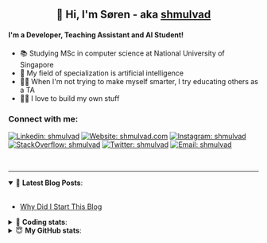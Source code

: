 <h2 align="center">
	👋 Hi, I'm Søren - aka <a href="https://shmulvad.com">shmulvad</a>
</h2>

#### I'm a Developer, Teaching Assistant and AI Student!
- 📚 Studying MSc in computer science at National University of Singapore
- 🧠 My field of specialization is artificial intelligence
- 👨‍🏫 When I'm not trying to make myself smarter, I try educating others as a TA
- 👨‍💻 I love to build my own stuff

### Connect with me:

[![Linkedin: shmulvad](https://img.shields.io/badge/shmulvad-blue?style=flat&logo=Linkedin&logoColor=white)][linkedin]
[![Website: shmulvad.com](https://img.shields.io/badge/shmulvad.com-47CCCC?&style=flat&logo=Google-Chrome&logoColor=white)][website]
[![Instagram: shmulvad](https://img.shields.io/badge/-@shmulvad-purple?style=flat&logo=Instagram&logoColor=white)][instagram]
[![StackOverflow: shmulvad](https://img.shields.io/badge/shmulvad-FE7A16?style=flat&logo=stack-overflow&logoColor=white)][stackOverflow]
[![Twitter: shmulvad](https://img.shields.io/badge/@shmulvad-1ca0f1?style=flat&logo=twitter&logoColor=white)][twitter]
[![Email: shmulvad](https://img.shields.io/badge/shmulvad-D14836?style=flat&logo=gmail&logoColor=white)][mail]

<br />

---

<details open>
 <summary>📕 <b>Latest Blog Posts</b>: </summary>

<br>

<!-- BLOG-POST-LIST:START -->
- [Why Did I Start This Blog](https://shmulvad.com/blog/why-did-start-this-blog)
<!-- BLOG-POST-LIST:END -->

</details>

<!-- --- -->

<details>
 <summary>🤖 <b>Coding stats</b>: </summary>

<br>

<!--START_SECTION:waka-->
**I'm a Night 🦉** 

```text
🌞 Morning    90 commits     ██░░░░░░░░░░░░░░░░░░░░░░░   8.51% 
🌆 Daytime    404 commits    █████████░░░░░░░░░░░░░░░░   38.22% 
🌃 Evening    354 commits    ████████░░░░░░░░░░░░░░░░░   33.49% 
🌙 Night      209 commits    █████░░░░░░░░░░░░░░░░░░░░   19.77%

```


📊 **This Week I Spent My Time On** 

```text
💬 Programming Languages: 
Python                   15 hrs 34 mins      ████████████████████░░░░░   83.32% 
Other                    2 hrs               ██░░░░░░░░░░░░░░░░░░░░░░░   10.76% 
HTML                     24 mins             ░░░░░░░░░░░░░░░░░░░░░░░░░   2.15% 
Markdown                 9 mins              ░░░░░░░░░░░░░░░░░░░░░░░░░   0.83% 
Bash                     8 mins              ░░░░░░░░░░░░░░░░░░░░░░░░░   0.77%

🔥 Editors: 
VS Code                  16 hrs 37 mins      ██████████████████████░░░   88.88% 
Zsh                      1 hr 59 mins        ██░░░░░░░░░░░░░░░░░░░░░░░   10.61% 
Sublime Text             5 mins              ░░░░░░░░░░░░░░░░░░░░░░░░░   0.51%

🐱‍💻 Projects: 
benchmark                10 hrs 11 mins      █████████████░░░░░░░░░░░░   54.48% 
overvaagning-sender      4 hrs 31 mins       ██████░░░░░░░░░░░░░░░░░░░   24.21% 
smiley-endpoint          1 hr 25 mins        ██░░░░░░░░░░░░░░░░░░░░░░░   7.61% 
cpbook-code              53 mins             █░░░░░░░░░░░░░░░░░░░░░░░░   4.73% 
demo                     50 mins             █░░░░░░░░░░░░░░░░░░░░░░░░   4.5%

```


 Last Updated on 21/09/2021
<!--END_SECTION:waka-->

</details>

<!-- --- -->

<details>
 <summary>😇 <b>My GitHub stats</b>: </summary>

<br>

<img align="left" alt="shmulvad's Github Stats" src="https://github-readme-stats.vercel.app/api?username=shmulvad&show_icons=true&hide_border=true" />

</details>



[website]: https://shmulvad.com
[twitter]: https://twitter.com/shmulvad
[linkedin]: https://linkedin.com/in/shmulvad
[instagram]: https://instagram.com/shmulvad
[stackOverflow]: https://stackoverflow.com/users/9248793/shmulvad
[mail]: mailto:shmulvad@gmail.com
[github]: https://github.com/shmulvad
